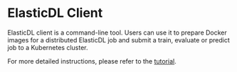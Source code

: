 # ElasticDL Client

ElasticDL client is a command-line tool. Users can use it to prepare
Docker images for a distributed ElasticDL job and submit a train, evaluate
or predict job to a Kubernetes cluster.

For more detailed instructions, please refer to the
[tutorial](../docs/tutorials/get_started.md).
